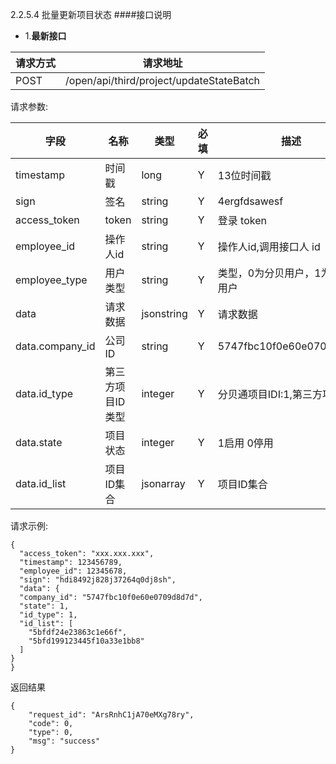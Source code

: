 2.2.5.4 批量更新项目状态
####接口说明
- 1.**最新接口**


请求方式|请求地址
----|---
POST|/open/api/third/project/updateStateBatch


请求参数:

字段|名称|类型|必填|描述
-----|-----|----|----|----
timestamp|时间戳 |long |Y|13位时间戳
sign|签名 |string |Y|4ergfdsawesf
access\_token|token | string |Y|登录 token
employee\_id| 操作人id|string |Y|操作人id,调用接口人 id
employee\_type| 用户类型|string|Y|类型，0为分贝用户，1为第三方用户
data |请求数据| jsonstring |Y|请求数据
data.company_id|公司ID|string|Y|5747fbc10f0e60e0709d8d7d
data.id_type|第三方项目ID类型|integer |Y|分贝通项目IDI:1,第三方项目ID:2
data.state|项目状态| integer |Y| 1启用 0停用
data.id_list|项目ID集合| jsonarray |Y| 项目ID集合


 请求示例:
 
 ```
{
  "access_token": "xxx.xxx.xxx",
  "timestamp": 123456789,
  "employee_id": 12345678,
  "sign": "hdi8492j828j37264q0dj8sh",
  "data": {
  "company_id": "5747fbc10f0e60e0709d8d7d",
  "state": 1,
  "id_type": 1,
  "id_list": [
    "5bfdf24e23863c1e66f",
    "5bfd199123445f10a33e1bb8"
  ]
}
}
```

返回结果

```
{
    "request_id": "ArsRnhC1jA70eMXg78ry",
    "code": 0,
    "type": 0,
    "msg": "success"
}
```
